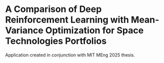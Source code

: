 # A Comparison of Deep Reinforcement Learning with Mean-Variance Optimization for Space Technologies Portfolios

Application created in conjunction with MIT MEng 2025 thesis.

